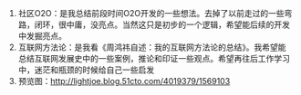1. 社区O2O：是我总结前段时间O2O开发的一些想法。去掉了以前走过的一些弯路，闭环，很中庸，没亮点。当然这只是初步的一个逻辑，希望能后续的开发中发掘亮点。
2. 互联网方法论：是我看《周鸿祎自述：我的互联网方法论的总结》。我希望能总结互联网发展史中的一些案例，推论和印证一些观点。希望再往后工作学习中，迷茫和瓶颈的时候给自己一些启发
3. 预览图：http://lightjoe.blog.51cto.com/4019379/1569103

